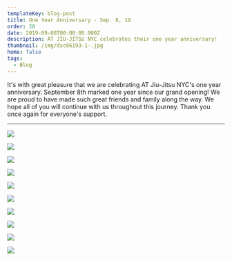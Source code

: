 ```yaml
---
templateKey: blog-post
title: One Year Anniversary - Sep. 8, 19
order: 20
date: 2019-09-08T00:00:00.000Z
description: AT JIU-JITSU NYC celebrates their one year anniversary!
thumbnail: /img/dsc06193-1-.jpg
home: false
tags:
  - Blog
---
```

It's with great pleasure that we are celebrating AT Jiu-Jitsu NYC's one year anniversary. September 8th marked one year since our grand opening! We are proud to have made such great friends and family along the way. We hope all of you will continue with us throughout this journey. Thank you once again for everyone's support.

- - -

![](/img/dsc06223.jpg)

![](/img/dsc06167.jpg)

![](/img/dsc06170.jpg)

![](/img/dsc06188.jpg)

![](/img/dsc06208.jpg)

![](/img/dsc06172.jpg)

![](/img/dsc06217.jpg)

![](/img/dsc06184.jpg)

![](/img/dsc06211.jpg)

![](/img/dsc06197.jpg)
